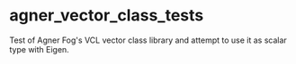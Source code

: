 # agner_vector_class_tests

Test of Agner Fog's VCL vector class library and attempt to use it as scalar
type with Eigen.
